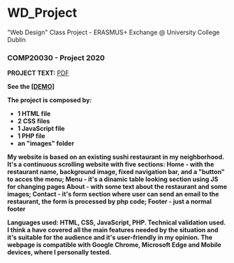 # WD_Project
"Web Design" Class Project - ERASMUS+ Exchange @ University College Dublin

### COMP20030 - Project 2020

<b>PROJECT TEXT:</b> [PDF](https://github.com/Grade0/WD_Project/raw/main/COMP20030-Project-2020.pdf)

<b>See the [[DEMO](https://davidechen.it/WD_Project)]

The project is composed by:    
- 1 HTML file    
- 2 CSS files
- 1 JavaScript file
- 1 PHP file    
- an "images" folder    

My website is based on an existing sushi restaurant in my neighborhood. It's a continuous scrolling website with five sections:
Home - with the restaurant name, background image, fixed navigation bar, and a "button" to acces the menu;
Menu - it's a dinamic table looking section using JS for changing pages
About - with some text about the restaurant and some images;
Contact - it's form section where user can send an email to the restaurant, the form is processed by php code;
Footer - just a normal footer

Languages used: HTML, CSS, JavaScript, PHP.
Technical validation used.
I think a have covered all the main features needed by the situation and it's suitable for the audience and it's user-friendly in my opinion.
The webpage is compatible with Google Chrome, Microsoft Edge and Mobile devices, where I personally tested.
